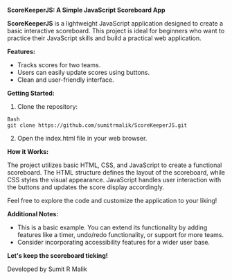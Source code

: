 **ScoreKeeperJS: A Simple JavaScript Scoreboard App**

**ScoreKeeperJS** is a lightweight JavaScript application designed to create a basic interactive scoreboard. This project is ideal for beginners who want to practice their JavaScript skills and build a practical web application.

**Features:**

* Tracks scores for two teams.
* Users can easily update scores using buttons.
* Clean and user-friendly interface.

**Getting Started:**

1. Clone the repository:
```
Bash
git clone https://github.com/sumitrmalik/ScoreKeeperJS.git
```
2. Open the index.html file in your web browser.

**How it Works:**

The project utilizes basic HTML, CSS, and JavaScript to create a functional scoreboard. The HTML structure defines the layout of the scoreboard, while CSS styles the visual appearance. JavaScript handles user interaction with the buttons and updates the score display accordingly.

Feel free to explore the code and customize the application to your liking!

**Additional Notes:**

* This is a basic example. You can extend its functionality by adding features like a timer, undo/redo functionality, or support for more teams.
* Consider incorporating accessibility features for a wider user base.

**Let's keep the scoreboard ticking!**

Developed by 
Sumit R Malik
